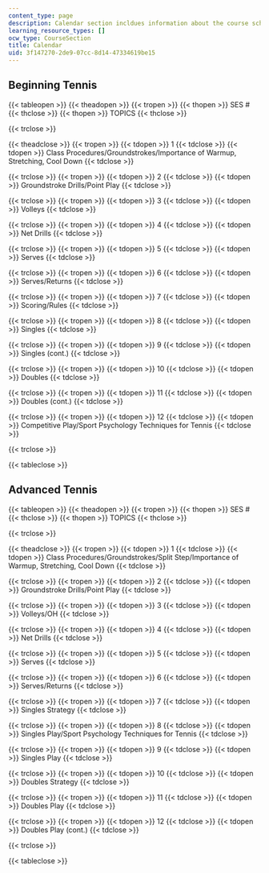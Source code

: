 ```yaml
---
content_type: page
description: Calendar section incldues information about the course schedule.
learning_resource_types: []
ocw_type: CourseSection
title: Calendar
uid: 3f147270-2de9-07cc-8d14-47334619be15
---
```


Beginning Tennis
----------------

{{< tableopen >}}
{{< theadopen >}}
{{< tropen >}}
{{< thopen >}}
SES #
{{< thclose >}}
{{< thopen >}}
TOPICS
{{< thclose >}}

{{< trclose >}}

{{< theadclose >}}
{{< tropen >}}
{{< tdopen >}}
1
{{< tdclose >}}
{{< tdopen >}}
Class Procedures/Groundstrokes/Importance of Warmup, Stretching, Cool Down
{{< tdclose >}}

{{< trclose >}}
{{< tropen >}}
{{< tdopen >}}
2
{{< tdclose >}}
{{< tdopen >}}
Groundstroke Drills/Point Play
{{< tdclose >}}

{{< trclose >}}
{{< tropen >}}
{{< tdopen >}}
3
{{< tdclose >}}
{{< tdopen >}}
Volleys
{{< tdclose >}}

{{< trclose >}}
{{< tropen >}}
{{< tdopen >}}
4
{{< tdclose >}}
{{< tdopen >}}
Net Drills
{{< tdclose >}}

{{< trclose >}}
{{< tropen >}}
{{< tdopen >}}
5
{{< tdclose >}}
{{< tdopen >}}
Serves
{{< tdclose >}}

{{< trclose >}}
{{< tropen >}}
{{< tdopen >}}
6
{{< tdclose >}}
{{< tdopen >}}
Serves/Returns
{{< tdclose >}}

{{< trclose >}}
{{< tropen >}}
{{< tdopen >}}
7
{{< tdclose >}}
{{< tdopen >}}
Scoring/Rules
{{< tdclose >}}

{{< trclose >}}
{{< tropen >}}
{{< tdopen >}}
8
{{< tdclose >}}
{{< tdopen >}}
Singles
{{< tdclose >}}

{{< trclose >}}
{{< tropen >}}
{{< tdopen >}}
9
{{< tdclose >}}
{{< tdopen >}}
Singles (cont.)
{{< tdclose >}}

{{< trclose >}}
{{< tropen >}}
{{< tdopen >}}
10
{{< tdclose >}}
{{< tdopen >}}
Doubles
{{< tdclose >}}

{{< trclose >}}
{{< tropen >}}
{{< tdopen >}}
11
{{< tdclose >}}
{{< tdopen >}}
Doubles (cont.)
{{< tdclose >}}

{{< trclose >}}
{{< tropen >}}
{{< tdopen >}}
12
{{< tdclose >}}
{{< tdopen >}}
Competitive Play/Sport Psychology Techniques for Tennis
{{< tdclose >}}

{{< trclose >}}

{{< tableclose >}}

  

Advanced Tennis
---------------

{{< tableopen >}}
{{< theadopen >}}
{{< tropen >}}
{{< thopen >}}
SES #
{{< thclose >}}
{{< thopen >}}
TOPICS
{{< thclose >}}

{{< trclose >}}

{{< theadclose >}}
{{< tropen >}}
{{< tdopen >}}
1
{{< tdclose >}}
{{< tdopen >}}
Class Procedures/Groundstrokes/Split Step/Importance of Warmup, Stretching, Cool Down
{{< tdclose >}}

{{< trclose >}}
{{< tropen >}}
{{< tdopen >}}
2
{{< tdclose >}}
{{< tdopen >}}
Groundstroke Drills/Point Play
{{< tdclose >}}

{{< trclose >}}
{{< tropen >}}
{{< tdopen >}}
3
{{< tdclose >}}
{{< tdopen >}}
Volleys/OH
{{< tdclose >}}

{{< trclose >}}
{{< tropen >}}
{{< tdopen >}}
4
{{< tdclose >}}
{{< tdopen >}}
Net Drills
{{< tdclose >}}

{{< trclose >}}
{{< tropen >}}
{{< tdopen >}}
5
{{< tdclose >}}
{{< tdopen >}}
Serves
{{< tdclose >}}

{{< trclose >}}
{{< tropen >}}
{{< tdopen >}}
6
{{< tdclose >}}
{{< tdopen >}}
Serves/Returns
{{< tdclose >}}

{{< trclose >}}
{{< tropen >}}
{{< tdopen >}}
7
{{< tdclose >}}
{{< tdopen >}}
Singles Strategy
{{< tdclose >}}

{{< trclose >}}
{{< tropen >}}
{{< tdopen >}}
8
{{< tdclose >}}
{{< tdopen >}}
Singles Play/Sport Psychology Techniques for Tennis
{{< tdclose >}}

{{< trclose >}}
{{< tropen >}}
{{< tdopen >}}
9
{{< tdclose >}}
{{< tdopen >}}
Singles Play
{{< tdclose >}}

{{< trclose >}}
{{< tropen >}}
{{< tdopen >}}
10
{{< tdclose >}}
{{< tdopen >}}
Doubles Strategy
{{< tdclose >}}

{{< trclose >}}
{{< tropen >}}
{{< tdopen >}}
11
{{< tdclose >}}
{{< tdopen >}}
Doubles Play
{{< tdclose >}}

{{< trclose >}}
{{< tropen >}}
{{< tdopen >}}
12
{{< tdclose >}}
{{< tdopen >}}
Doubles Play (cont.)
{{< tdclose >}}

{{< trclose >}}

{{< tableclose >}}